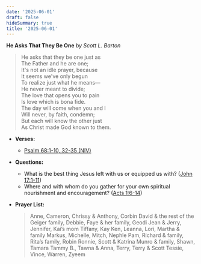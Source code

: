 ```yaml
---
date: '2025-06-01'
draft: false
hideSummary: true
title: '2025-06-01'
---
```


**He Asks That They Be One**
*by Scott L. Barton*

> He asks that they be one just as  
> The Father and he are one;  
> It's not an idle prayer, because  
> It seems we've only begun  
> To realize just what he means—  
> He never meant to divide;  
> The love that opens you to pain  
> Is love which is bona fide.  
> The day will come when you and I  
> Will never, by faith, condemn;  
> But each will know the other just  
> As Christ made God known to them.


- **Verses:**
  - [Psalm 68:1-10, 32-35 (NIV)](https://www.biblegateway.com/passage/?search=Psalm+68%3A1-10%2C32-35&version=NIV)

- **Questions:**
  - What is the best thing Jesus left with us or equipped us with? ([John 17:1-11](https://www.biblegateway.com/passage/?search=John+17%3A1-11&version=NIV))
  - Where and with whom do you gather for your own spiritual nourishment and encouragement? ([Acts 1:6-14](https://www.biblegateway.com/passage/?search=Acts+1%3A6-14&version=NIV))


- **Prayer List:**
  > Anne, Cameron, Chrissy & Anthony, Corbin
  > David & the rest of the Geiger family, Debbie, Faye & her family, Geodi
  > Jean & Jerry, Jennifer, Kai’s mom Tiffany, Kay
  > Ken, Leanna, Lori, Martha & family
  > Markus, Michelle, Mitch, Nephle
  > Pam, Richard & family, Rita’s family, Robin
  > Ronnie, Scott & Katrina Munro & family, Shawn, Tamara
  > Tammy B., Tawna & Anna, Terry, Terry & Scott
  > Tessie, Vince, Warren, Zyeem